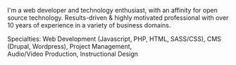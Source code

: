 I'm a web developer and technology enthusiast, with an affinity for open source technology. Results-driven & highly motivated professional with over 10 years of experience in a variety of business domains.

Specialties:
Web Development (Javascript, PHP, HTML, SASS/CSS),
  CMS (Drupal, Wordpress),
Project Management,  
Audio/Video Production,
Instructional Design
